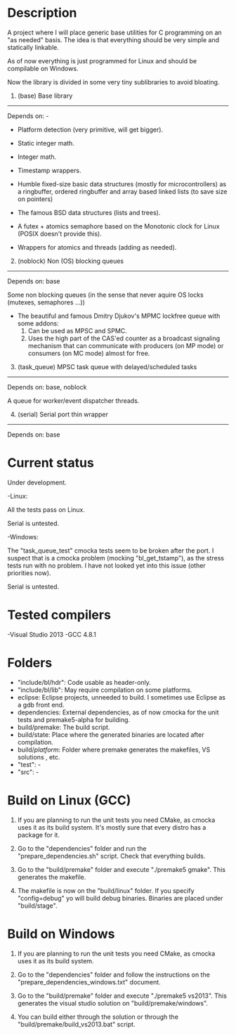 Description
===========

A project where I will place generic base utilities for C programming on an
"as needed" basis. The idea is that everything should be very simple and 
statically linkable.

As of now everything is just programmed for Linux and should be compilable on 
Windows.

Now the library is divided in some very tiny sublibraries to avoid bloating.

1. (base) Base library
----------------------

Depends on: -

* Platform detection (very primitive, will get bigger).

* Static integer math.

* Integer math.

* Timestamp wrappers.

* Humble fixed-size basic data structures (mostly for microcontrollers) as a 
 ringbuffer, ordered ringbuffer and array based linked lists
 (to save size on pointers)

* The famous BSD data structures (lists and trees).

* A futex + atomics semaphore based on the Monotonic clock for Linux (POSIX
 doesn't provide this).

* Wrappers for atomics and threads (adding as needed).


2. (noblock) Non (OS) blocking queues 
-------------------------------------

Depends on: base

Some non blocking queues (in the sense that never aquire OS locks (mutexes,
semaphores ...))

* The beautiful and famous Dmitry Djukov's MPMC lockfree queue with some addons:
  1. Can be used as MPSC and SPMC.
  2. Uses the high part of the CAS'ed counter as a broadcast signaling mechanism
    that can communicate with producers (on MP mode) or consumers (on MC mode)
    almost for free.


3. (task_queue) MPSC task queue with delayed/scheduled tasks
------------------------------------------------------------

Depends on: base, noblock

A queue for worker/event dispatcher threads.

4. (serial) Serial port thin wrapper
-------------------------------------

Depends on: base

Current status
==============

Under development.

-Linux: 

 All the tests pass on Linux. 
 
 Serial is untested.

-Windows: 

 The "task_queue_test" cmocka tests seem to be broken after the port.
 I suspect that is a cmocka problem (mocking "bl_get_tstamp"), as the stress
 tests run with no problem. I have not looked yet into this issue (other 
 priorities now).

 Serial is untested.
 
Tested compilers
=================

-Visual Studio 2013
-GCC 4.8.1
   
Folders
=======

* "include/bl/hdr":  Code usable as header-only.
* "include/bl/lib":  May require compilation on some platforms.
* eclipse: Eclipse projects, unneeded to build. I sometimes use Eclipse as a gdb
front end.
* dependencies: External dependencies, as of now cmocka for the unit tests and
 premake5-alpha for building.
* build/premake: The build script.
* build/state: Place where the generated binaries are located after compilation.
* build/*platform*: Folder where premake generates the makefiles, VS solutions
, etc.
* "test": -
* "src": -

Build on Linux (GCC)
=================

1. If you are planning to run the unit tests you need CMake, as cmocka uses it
as its build system. It's mostly sure that every distro has a package for it.

2. Go to the "dependencies" folder and run the "prepare_dependencies.sh" script.
Check that everything builds.

3. Go to the "build/premake" folder and execute "./premake5 gmake".
This generates the makefile.

4. The makefile is now on the "build/linux" folder. If you specify
"config=debug" yo will build debug binaries. Binaries are placed under
"build/stage".

Build on Windows
===============

1. If you are planning to run the unit tests you need CMake, as cmocka uses it
as its build system.

2. Go to the "dependencies" folder and follow the instructions on the
"prepare_dependencies_windows.txt" document.

3. Go to the "build/premake" folder and execute "./premake5 vs2013".
This generates the visual studio solution on "build/premake/windows".

4. You can build either through the solution or through the
"build/premake/build_vs2013.bat" script.
